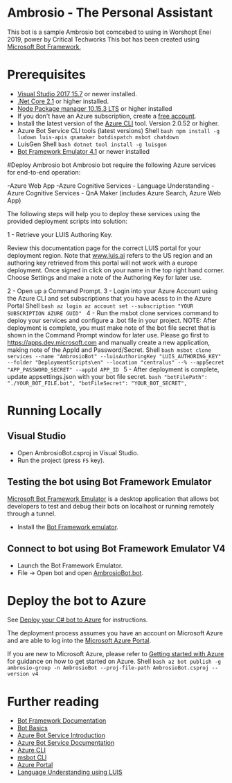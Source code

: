 # Ambrosio - The Personal Assistant

This bot is a sample Ambrosio bot comcebed to using in Worshopt Enei 2019, power by Critical Techworks
This bot has been created using [Microsoft Bot Framework][1], 

# Prerequisites
- [Visual Studio 2017 15.7][2] or newer installed.
- [.Net Core 2.1][3] or higher installed.  
- [Node Package manager 10.15.3 LTS][12] or higher installed
- If you don't have an Azure subscription, create a [free account][10].
- Install the latest version of the [Azure CLI][11] tool. Version 2.0.52 or higher.
- Azure Bot Service CLI tools (latest versions)
    Shell
        ```bash
        npm install -g ludown luis-apis qnamaker botdispatch msbot chatdown
        ```
- LuisGen
	Shell
		```bash
        dotnet tool install -g luisgen 
        ```
- [Bot Framework Emulator 4.1][6] or newer installed


#Deploy Ambrosio bot
Ambrosio bot require the following Azure services for end-to-end operation:

-Azure Web App
-Azure Cognitive Services - Language Understanding
-Azure Cognitive Services - QnA Maker (includes Azure Search, Azure Web App)


The following steps will help you to deploy these services using the provided deployment scripts into solution:

1 - Retrieve your LUIS Authoring Key.

Review this documentation page for the correct LUIS portal for your deployment region. 
Note that www.luis.ai refers to the US region and an authoring key retrieved from this portal will not work with a europe deployment.
Once signed in click on your name in the top right hand corner.
Choose Settings and make a note of the Authoring Key for later use.

2 - Open up a Command Prompt.
3 - Login into your Azure Account using the Azure CLI and set subscriptions that you have acess to in the Azure Portal
	Shell
		```bash
        az login
		az account set --subscription "YOUR SUBSCRIPTION AZURE GUID"
        ```
4 - Run the msbot clone services command to deploy your services and configure a .bot file in your project. 
NOTE: After deployment is complete, you must make note of the bot file secret that is shown in the Command Prompt window for later use.
Please go first to https://apps.dev.microsoft.com and manually create a new application, making note of the AppId and Password/Secret. 
	Shell
		```bash
        msbot clone services --name "AmbrosioBot" --luisAuthoringKey "LUIS_AUTHORING_KEY" --folder "DeploymentScripts\en" --location "centralus" --% --appSecret "APP_PASSWORD_SECRET" --appId APP_ID
        ```
5 - After deployment is complete, update appsettings.json with your bot file secret.
		```bash
        "botFilePath": "./YOUR_BOT_FILE.bot",
		"botFileSecret": "YOUR_BOT_SECRET",
        ```
		
# Running Locally

## Visual Studio
- Open AmbrosioBot.csproj in Visual Studio.
- Run the project (press `F5` key).

## Testing the bot using Bot Framework Emulator
[Microsoft Bot Framework Emulator][5] is a desktop application that allows bot 
developers to test and debug their bots on localhost or running remotely through a tunnel.
- Install the [Bot Framework emulator][6].

## Connect to bot using Bot Framework Emulator **V4**
- Launch the Bot Framework Emulator.
- File -> Open bot and open [AmbrosioBot.bot](AmbrosioBot.bot).

# Deploy the bot to Azure
See [Deploy your C# bot to Azure][50] for instructions.

The deployment process assumes you have an account on Microsoft Azure and are able to log into the [Microsoft Azure Portal][60].

If you are new to Microsoft Azure, please refer to [Getting started with Azure][70] for guidance on how to get started on Azure.
	Shell
		```bash
        az bot publish -g ambrosio-group -n AmbrosioBot --proj-file-path AmbrosioBot.csproj --version v4
        ```
		
# Further reading
* [Bot Framework Documentation][80]
* [Bot Basics][90]
* [Azure Bot Service Introduction][100]
* [Azure Bot Service Documentation][110]
* [Azure CLI][120]
* [msbot CLI][130]
* [Azure Portal][140]
* [Language Understanding using LUIS][150]

[1]: https://dev.botframework.com
[2]: https://docs.microsoft.com/en-us/visualstudio/releasenotes/vs2017-relnotes
[3]: https://dotnet.microsoft.com/download/dotnet-core/2.1
[5]: https://github.com/microsoft/botframework-emulator
[6]: https://aka.ms/botframeworkemulator

[10]: https://azure.microsoft.com/free/
[11]: https://docs.microsoft.com/cli/azure/install-azure-cli?view=azure-cli-latest
[12]: https://nodejs.org/en/

[50]: https://docs.microsoft.com/en-us/azure/bot-service/bot-builder-howto-deploy-azure?view=azure-bot-service-4.0
[60]: https://portal.azure.com
[70]: https://azure.microsoft.com/get-started/
[80]: https://docs.botframework.com
[90]: https://docs.microsoft.com/en-us/azure/bot-service/bot-builder-basics?view=azure-bot-service-4.0
[100]: https://docs.microsoft.com/en-us/azure/bot-service/bot-service-overview-introduction?view=azure-bot-service-4.0
[110]: https://docs.microsoft.com/en-us/azure/bot-service/?view=azure-bot-service-4.0
[120]: https://docs.microsoft.com/en-us/cli/azure/?view=azure-cli-latest
[130]: https://github.com/Microsoft/botbuilder-tools/tree/master/packages/MSBot
[140]: https://portal.azure.com
[150]: https://www.luis.ai
